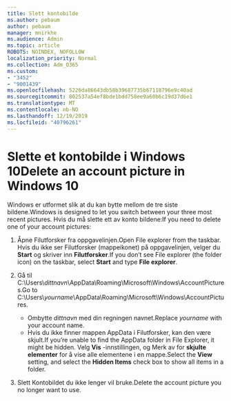 ```yaml
---
title: Slett kontobilde
ms.author: pebaum
author: pebaum
manager: mnirkhe
ms.audience: Admin
ms.topic: article
ROBOTS: NOINDEX, NOFOLLOW
localization_priority: Normal
ms.collection: Adm_O365
ms.custom:
- "3452"
- "9001439"
ms.openlocfilehash: 5226da86643db58b39687735b67118796e9c40ad
ms.sourcegitcommit: 802537a54ef8bde1bdd758ee9a60b6c19d37d6e1
ms.translationtype: MT
ms.contentlocale: nb-NO
ms.lasthandoff: 12/19/2019
ms.locfileid: "40796261"
---
```

# <a name="delete-an-account-picture-in-windows-10"></a><span data-ttu-id="2d436-102">Slette et kontobilde i Windows 10</span><span class="sxs-lookup"><span data-stu-id="2d436-102">Delete an account picture in Windows 10</span></span>

<span data-ttu-id="2d436-103">Windows er utformet slik at du kan bytte mellom de tre siste bildene.</span><span class="sxs-lookup"><span data-stu-id="2d436-103">Windows is designed to let you switch between your three most recent pictures.</span></span> <span data-ttu-id="2d436-104">Hvis du må slette ett av konto bildene:</span><span class="sxs-lookup"><span data-stu-id="2d436-104">If you need to delete one of your account pictures:</span></span>

1. <span data-ttu-id="2d436-105">Åpne Filutforsker fra oppgavelinjen.</span><span class="sxs-lookup"><span data-stu-id="2d436-105">Open File explorer from the taskbar.</span></span> <span data-ttu-id="2d436-106">Hvis du ikke ser Filutforsker (mappeikonet) på oppgavelinjen, velger du **Start** og skriver inn **Filutforsker**.</span><span class="sxs-lookup"><span data-stu-id="2d436-106">If you don’t see File explorer (the folder icon) on the taskbar, select **Start** and type **File explorer**.</span></span>

2. <span data-ttu-id="2d436-107">Gå til C:\Users\\*dittnavn*\AppData\Roaming\Microsoft\Windows\AccountPictures.</span><span class="sxs-lookup"><span data-stu-id="2d436-107">Go to C:\Users\\*yourname*\AppData\Roaming\Microsoft\Windows\AccountPictures.</span></span> 
    - <span data-ttu-id="2d436-108">Ombytte *dittnavn* med din regningen navnet.</span><span class="sxs-lookup"><span data-stu-id="2d436-108">Replace *yourname* with your account name.</span></span>
    - <span data-ttu-id="2d436-109">Hvis du ikke finner mappen AppData i Filutforsker, kan den være skjult.</span><span class="sxs-lookup"><span data-stu-id="2d436-109">If you’re unable to find the AppData folder in File Explorer, it might be hidden.</span></span> <span data-ttu-id="2d436-110">Velg **Vis** -innstillingen, og Merk av for **skjulte elementer** for å vise alle elementene i en mappe.</span><span class="sxs-lookup"><span data-stu-id="2d436-110">Select the **View** setting, and select the **Hidden Items** check box to show all items in a folder.</span></span>

3. <span data-ttu-id="2d436-111">Slett Kontobildet du ikke lenger vil bruke.</span><span class="sxs-lookup"><span data-stu-id="2d436-111">Delete the account picture you no longer want to use.</span></span>
 
 